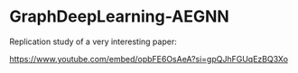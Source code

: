 # GraphDeepLearning-AEGNN

Replication study of a very interesting paper:

https://www.youtube.com/embed/opbFE6OsAeA?si=gpQJhFGUqEzBQ3Xo
